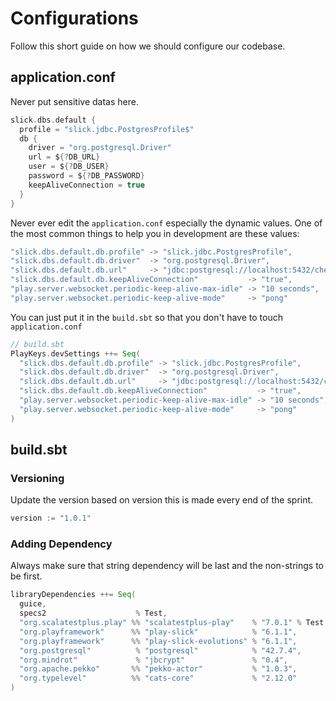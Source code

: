 # Configurations

Follow this short guide on how we should configure our codebase.

## application.conf

Never put sensitive datas here.

```scala
slick.dbs.default {
  profile = "slick.jdbc.PostgresProfile$"
  db {
    driver = "org.postgresql.Driver"
    url = ${?DB_URL}
    user = ${?DB_USER}
    password = ${?DB_PASSWORD}
    keepAliveConnection = true
  }
}
```

Never ever edit the `application.conf` especially the dynamic values.
One of the most common things to help you in development are these values:

```scala
"slick.dbs.default.db.profile" -> "slick.jdbc.PostgresProfile",
"slick.dbs.default.db.driver"  -> "org.postgresql.Driver",
"slick.dbs.default.db.url"     -> "jdbc:postgresql://localhost:5432/checkme",
"slick.dbs.default.db.keepAliveConnection"           -> "true",
"play.server.websocket.periodic-keep-alive-max-idle" -> "10 seconds",
"play.server.websocket.periodic-keep-alive-mode"     -> "pong"
```

You can just put it in the `build.sbt` so that you don't have to touch `application.conf`

```scala
// build.sbt
PlayKeys.devSettings ++= Seq(
  "slick.dbs.default.db.profile" -> "slick.jdbc.PostgresProfile",
  "slick.dbs.default.db.driver"  -> "org.postgresql.Driver",
  "slick.dbs.default.db.url"     -> "jdbc:postgresql://localhost:5432/checkme",
  "slick.dbs.default.db.keepAliveConnection"           -> "true",
  "play.server.websocket.periodic-keep-alive-max-idle" -> "10 seconds",
  "play.server.websocket.periodic-keep-alive-mode"     -> "pong"
)
```

## build.sbt

### Versioning

Update the version based on version this is made every end of the sprint.

```scala
version := "1.0.1"
```

### Adding Dependency

Always make sure that string dependency will be last and the non-strings to be first.

```scala
libraryDependencies ++= Seq(
  guice,
  specs2                    % Test,
  "org.scalatestplus.play" %% "scalatestplus-play"    % "7.0.1" % Test,
  "org.playframework"      %% "play-slick"            % "6.1.1",
  "org.playframework"      %% "play-slick-evolutions" % "6.1.1",
  "org.postgresql"          % "postgresql"            % "42.7.4",
  "org.mindrot"             % "jbcrypt"               % "0.4",
  "org.apache.pekko"       %% "pekko-actor"           % "1.0.3",
  "org.typelevel"          %% "cats-core"             % "2.12.0"
)
```
